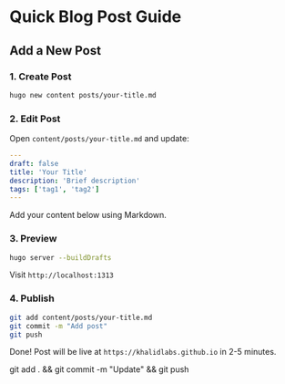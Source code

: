 # Quick Blog Post Guide

## Add a New Post

### 1. Create Post
```bash
hugo new content posts/your-title.md
```

### 2. Edit Post
Open `content/posts/your-title.md` and update:
```yaml
---
draft: false
title: 'Your Title'
description: 'Brief description'
tags: ['tag1', 'tag2']
---
```

Add your content below using Markdown.

### 3. Preview
```bash
hugo server --buildDrafts
```
Visit `http://localhost:1313`

### 4. Publish
```bash
git add content/posts/your-title.md
git commit -m "Add post"
git push
```

Done! Post will be live at `https://khalidlabs.github.io` in 2-5 minutes.


git add . && git commit -m "Update" && git push

